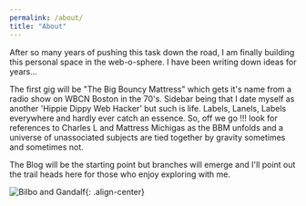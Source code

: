 ```yaml
---
permalink: /about/
title: "About"
---
```


After so many years of pushing this task down the road, I am finally building this personal space in the web-o-sphere. I have been writing down ideas for years...

The first gig  will be "The Big Bouncy Mattress" which gets it's name from a radio show on WBCN Boston in the 70's. Sidebar being that I date myself as another 'Hippie Dippy Web Hacker' but such is life.  Labels, Lanels, Labels everywhere and hardly ever catch an essence. So, off we go !!! look for references to Charles L and Mattress Michigas as the BBM unfolds and a universe of unassociated subjects are tied together by gravity sometimes and sometimes not.

The Blog will be the starting point but branches will emerge and I'll point out the trail heads here for those who enjoy exploring with me. 

![Bilbo and Gandalf](/assets/Bilbo_And_Gandy.jpg){: .align-center}